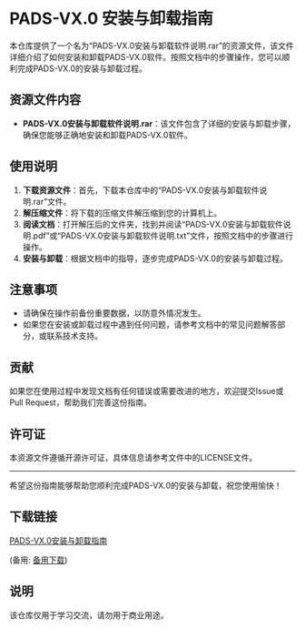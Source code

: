 # PADS-VX.0 安装与卸载指南

本仓库提供了一个名为“PADS-VX.0安装与卸载软件说明.rar”的资源文件，该文件详细介绍了如何安装和卸载PADS-VX.0软件。按照文档中的步骤操作，您可以顺利完成PADS-VX.0的安装与卸载过程。

## 资源文件内容

- **PADS-VX.0安装与卸载软件说明.rar**：该文件包含了详细的安装与卸载步骤，确保您能够正确地安装和卸载PADS-VX.0软件。

## 使用说明

1. **下载资源文件**：首先，下载本仓库中的“PADS-VX.0安装与卸载软件说明.rar”文件。
2. **解压缩文件**：将下载的压缩文件解压缩到您的计算机上。
3. **阅读文档**：打开解压后的文件夹，找到并阅读“PADS-VX.0安装与卸载软件说明.pdf”或“PADS-VX.0安装与卸载软件说明.txt”文件，按照文档中的步骤进行操作。
4. **安装与卸载**：根据文档中的指导，逐步完成PADS-VX.0的安装与卸载过程。

## 注意事项

- 请确保在操作前备份重要数据，以防意外情况发生。
- 如果您在安装或卸载过程中遇到任何问题，请参考文档中的常见问题解答部分，或联系技术支持。

## 贡献

如果您在使用过程中发现文档有任何错误或需要改进的地方，欢迎提交Issue或Pull Request，帮助我们完善这份指南。

## 许可证

本资源文件遵循开源许可证，具体信息请参考文件中的LICENSE文件。

---

希望这份指南能够帮助您顺利完成PADS-VX.0的安装与卸载，祝您使用愉快！

## 下载链接
[PADS-VX.0安装与卸载指南](https://pan.quark.cn/s/4b6cda9eaa13) 

(备用: [备用下载](https://pan.baidu.com/s/1fjOthdHgxOgWjzcfjINetw?pwd=hu0t))

## 说明

该仓库仅用于学习交流，请勿用于商业用途。
